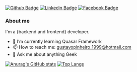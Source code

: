 
[![Github Badge](https://img.shields.io/badge/-Github-000?style=flat-square&logo=Github&logoColor=white&link=https://github.com/gustavopjc)](https://github.com/gustavopjc)
[![Linkedin Badge](https://img.shields.io/badge/-LinkedIn-blue?style=flat-square&logo=Linkedin&logoColor=white&link=https://www.linkedin.com/in/gustavo-j-b75957131/)](https://www.linkedin.com/in/gustavo-j-b75957131/)
[![Facebook Badge](https://img.shields.io/badge/-Facebook-0000ff?style=flat-square&labelColor=0000ff&logo=youtube&logoColor=white&link=https://web.facebook.com/gustavopinheir)](https://web.facebook.com/gustavopinheir)

### About me
I'm a {backend and frontend} developer.

- 🌱 I’m currently learning Quasar Framework
- 📫 How to reach me: gustavopinheiro_1999@hotmail.com
- 💬 Ask me about anything Geek

[![Anurag's GitHub stats](https://github-readme-stats.vercel.app/api?username=gustavopjc)](https://github.com/anuraghazra/github-readme-stats)
[![Top Langs](https://github-readme-stats.vercel.app/api/top-langs/?username=gustavopjc)](https://github.com/anuraghazra/github-readme-stats)

<!--
**gustavopjc/gustavopjc** is a ✨ _special_ ✨ repository because its `README.md` (this file) appears on your GitHub profile.

Here are some ideas to get you started:

- 🔭 I’m currently working on ...
- 🌱 I’m currently learning ...
- 👯 I’m looking to collaborate on ...
- 🤔 I’m looking for help with ...
- 💬 Ask me about ...
- 📫 How to reach me: ...
- 😄 Pronouns: ...
- ⚡ Fun fact: ...
-->
